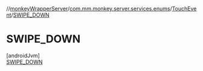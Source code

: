 //[monkeyWrapperServer](../../../../index.md)/[com.mm.monkey.server.services.enums](../../index.md)/[TouchEvent](../index.md)/[SWIPE_DOWN](index.md)

# SWIPE_DOWN

[androidJvm]\
[SWIPE_DOWN](index.md)